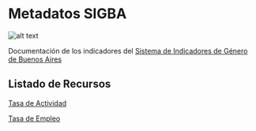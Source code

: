 # Metadatos SIGBA
![alt text](https://www.estadisticaciudad.gob.ar/si/genero/confort/img/img-logo.png "Sistema de Indicadores de Género")

Documentación de los indicadores del [Sistema de Indicadores de Género de Buenos Aires](https://www.estadisticaciudad.gob.ar/eyc/?page_id=74588)

## Listado de Recursos

[Tasa de Actividad](https://github.com/datosgcba/metadatos-sigba/blob/master/tasa-actividad.md)

[Tasa de Empleo](https://github.com/datosgcba/metadatos-sigba/blob/master/tasa-empleo.md)
